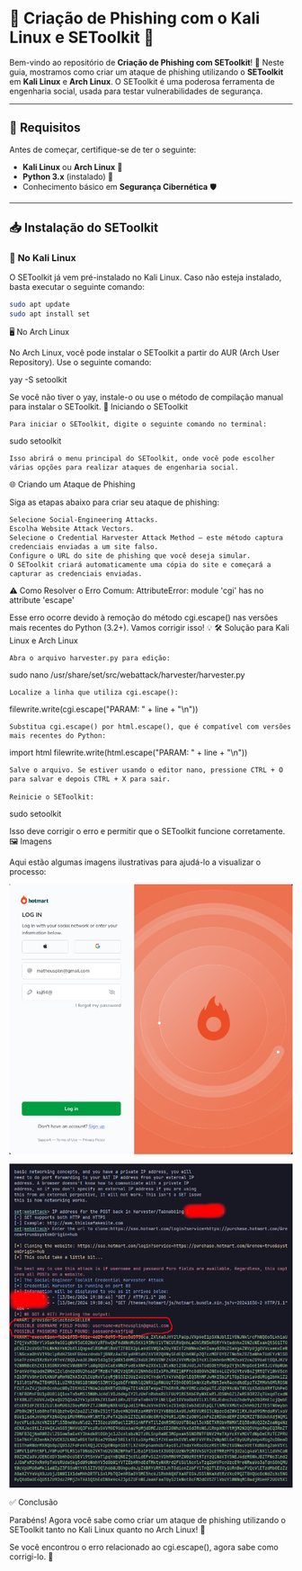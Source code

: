 # 🚨 **Criação de Phishing com o Kali Linux e SEToolkit** 🚨

Bem-vindo ao repositório de **Criação de Phishing com SEToolkit**! 🎯 Neste guia, mostramos como criar um ataque de phishing utilizando o **SEToolkit** em **Kali Linux** e **Arch Linux**. O SEToolkit é uma poderosa ferramenta de engenharia social, usada para testar vulnerabilidades de segurança.

---

## 🔧 **Requisitos**

Antes de começar, certifique-se de ter o seguinte:

- **Kali Linux** ou **Arch Linux** 🐧
- **Python 3.x** (instalado) 🐍
- Conhecimento básico em **Segurança Cibernética** 🛡️

---

## 📥 **Instalação do SEToolkit**

### 🐧 **No Kali Linux**

O SEToolkit já vem pré-instalado no Kali Linux. Caso não esteja instalado, basta executar o seguinte comando:

```bash
sudo apt update
sudo apt install set
```

🖥️ No Arch Linux

No Arch Linux, você pode instalar o SEToolkit a partir do AUR (Arch User Repository). Use o seguinte comando:

yay -S setoolkit

Se você não tiver o yay, instale-o ou use o método de compilação manual para instalar o SEToolkit.
🚀 Iniciando o SEToolkit

    Para iniciar o SEToolkit, digite o seguinte comando no terminal:

sudo setoolkit

    Isso abrirá o menu principal do SEToolkit, onde você pode escolher várias opções para realizar ataques de engenharia social.

🌐 Criando um Ataque de Phishing

Siga as etapas abaixo para criar seu ataque de phishing:

    Selecione Social-Engineering Attacks.
    Escolha Website Attack Vectors.
    Selecione o Credential Harvester Attack Method – este método captura credenciais enviadas a um site falso.
    Configure o URL do site de phishing que você deseja simular.
    O SEToolkit criará automaticamente uma cópia do site e começará a capturar as credenciais enviadas.

⚠️ Como Resolver o Erro Comum: AttributeError: module 'cgi' has no attribute 'escape'

Esse erro ocorre devido à remoção do método cgi.escape() nas versões mais recentes do Python (3.2+). Vamos corrigir isso! 💡
🛠️ Solução para Kali Linux e Arch Linux

    Abra o arquivo harvester.py para edição:

sudo nano /usr/share/set/src/webattack/harvester/harvester.py

    Localize a linha que utiliza cgi.escape():

filewrite.write(cgi.escape("PARAM: " + line + "\n"))

    Substitua cgi.escape() por html.escape(), que é compatível com versões mais recentes do Python:

import html
filewrite.write(html.escape("PARAM: " + line + "\n"))

    Salve o arquivo. Se estiver usando o editor nano, pressione CTRL + O para salvar e depois CTRL + X para sair.

    Reinicie o SEToolkit:

sudo setoolkit

Isso deve corrigir o erro e permitir que o SEToolkit funcione corretamente.
🖼️ Imagens

Aqui estão algumas imagens ilustrativas para ajudá-lo a visualizar o processo:

![Tela de Login](imagens/login.png)

![Terminal com envio de email e senha](imagens/terminal.png)

✅ Conclusão

Parabéns! Agora você sabe como criar um ataque de phishing utilizando o SEToolkit tanto no Kali Linux quanto no Arch Linux! 🎉

Se você encontrou o erro relacionado ao cgi.escape(), agora sabe como corrigi-lo. 🙌
